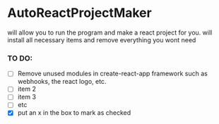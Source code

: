 # AutoReactProjectMaker
will allow you to run the program and make a react project for you. will install all necessary items and remove everything you wont need 
### TO DO:
- [ ] Remove unused modules in create-react-app framework such as webhooks, the react logo, etc.
- [ ] item 2
- [ ] item 3
- [ ] etc
- [x] put an x in the box to mark as checked
